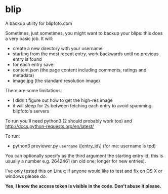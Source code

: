 # blip

A backup utility for blipfoto.com

Sometimes, just sometimes, you might want to backup your blips: this does a very basic job. It will:
* create a new directory with your username
* starting from the most recent entry, work backwards until no previous entry is found
* for each entry save:
 * content.json (the page content including comments, ratings and metadata)
 * image.jpg (the standard resolution image)

There are some limitations:
* I didn't figure out how to get the high-res image
* it will sleep for 2s between fetching each entry to avoid spamming blipfoto's servers

To run you'll need python3 (2 should probably work too) and http://docs.python-requests.org/en/latest/

To run:

* python3 previewer.py `username` \\\[entry_id\\\] (for me: username is tpd)

You can optionally specify as the third argument the starting entry id; this is usually a number e.g.
2642461 (an old one; longer for new entries).

I've only tested this on Linux; if anyone would like to test and fix on OS X or windows please do. 

**Yes, I know the access token is visible in the code. Don't abuse it please.**

